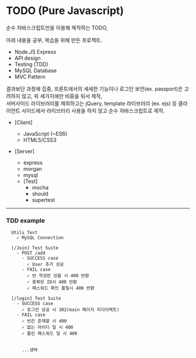 # TODO (Pure Javascript)

순수 자바스크립트만을 이용해 제작하는 TODO,

아래 내용을 공부, 복습을 위해 만든 프로젝트.

- Node.JS Express
- API design
- Testing (TDD)
- MySQL Database
- MVC Pattern

결과보단 과정에 집중, 프론트에서의 세세한 기능이나 로그인 보안(ex. passport)은 고려하지 않고, 위 세가지에만 비중을 둬서 제작,  
서버사이드 라이브러리를 제외하고는 jQuery, template 라이브러리 (ex. ejs) 등 클라이언트 사이드에서 라이브러리 사용을 하지 않고 순수 자바스크립트로 제작.

- [Client]
  - JavaScript (~ES6)
  - HTML5/CSS3

- [Server]
  - express
  - morgan
  - mysql
  - [Test]
    - mocha
    - should
    - supertest

---

### TDD example

```
  Utils Test
    ✓ MySQL Connection

  [/Join] Test Suite
    - POST /add
      - SUCCESS case
        ✓ User 추가 성공
      - FAIL case
        ✓ 빈 작성란 있을 시 400 반환
        ✓ 중복된 ID시 400 반환
        ✓ 패스워드 확인 틀릴시 400 반환

  [/login] Test Suite
    - SUCCESS case
      ✓ 로그인 성공 시 302(main 페이지 리다이렉트)
    - FAIL case
      ✓ 빈칸 존재할 시 400
      ✓ 없는 아이디 일 시 400
      ✓ 틀린 패스워드 일 시 400


      ...생략
```
